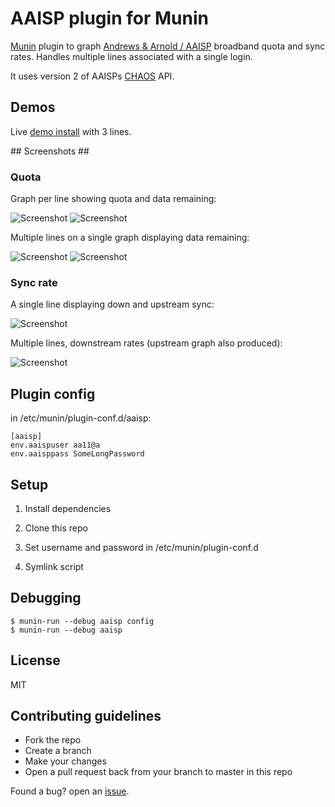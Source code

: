 # AAISP plugin for Munin #

[Munin](http://munin-monitoring.org/) plugin to graph [Andrews & Arnold / AAISP](http://aa.net.uk) broadband quota and sync rates. Handles multiple lines associated with a single login.

It uses version 2 of AAISPs [CHAOS](https://support.aa.net.uk/CHAOS) API.

## Demos ##

Live [demo install](https://munin.hw.esgob.com/broadband-day.html) with 3 lines.

## Screenshots ##

### Quota ###

Graph per line showing quota and data remaining:

![Screenshot](https://raw.github.com/natm/munin-plugins-aaisp/master/docs/quota_single_line_day.png) ![Screenshot](https://raw.github.com/natm/munin-plugins-aaisp/master/docs/quota_single_line_month.png)

Multiple lines on a single graph displaying data remaining:

![Screenshot](https://raw.github.com/natm/munin-plugins-aaisp/master/docs/quota_multiple_lines_combined_day.png) ![Screenshot](https://raw.github.com/natm/munin-plugins-aaisp/master/docs/quota_multiple_lines_combined_month.png)

### Sync rate ###

A single line displaying down and upstream sync:

![Screenshot](https://raw.github.com/natm/munin-plugins-aaisp/master/docs/syncrate_single_day.png)

Multiple lines, downstream rates (upstream graph also produced):

![Screenshot](https://raw.github.com/natm/munin-plugins-aaisp/master/docs/syncrate_downstream_combined_day.png)

## Plugin config ##

in /etc/munin/plugin-conf.d/aaisp:

```
[aaisp]
env.aaispuser aa11@a
env.aaisppass SomeLongPassword
```

## Setup ##

1. Install dependencies

2. Clone this repo

3. Set username and password in /etc/munin/plugin-conf.d

4. Symlink script

## Debugging ##

```
$ munin-run --debug aaisp config
$ munin-run --debug aaisp
```

## License ##

MIT

## Contributing guidelines ##

* Fork the repo
* Create a branch
* Make your changes
* Open a pull request back from your branch to master in this repo

Found a bug? open an [issue](https://github.com/natm/munin-plugins-aaisp/issues).
